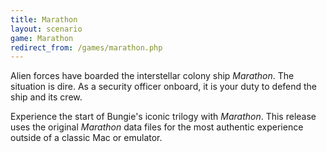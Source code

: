```yaml
---
title: Marathon
layout: scenario
game: Marathon
redirect_from: /games/marathon.php
---
```

Alien forces have boarded the interstellar colony ship _Marathon_. The situation is dire. As a security officer onboard, it is your duty to defend the ship and its crew.

Experience the start of Bungie's iconic trilogy with <cite class="game">Marathon</cite>. This release uses the original <cite class="game">Marathon</cite> data files for the most authentic experience outside of a classic Mac or emulator.
